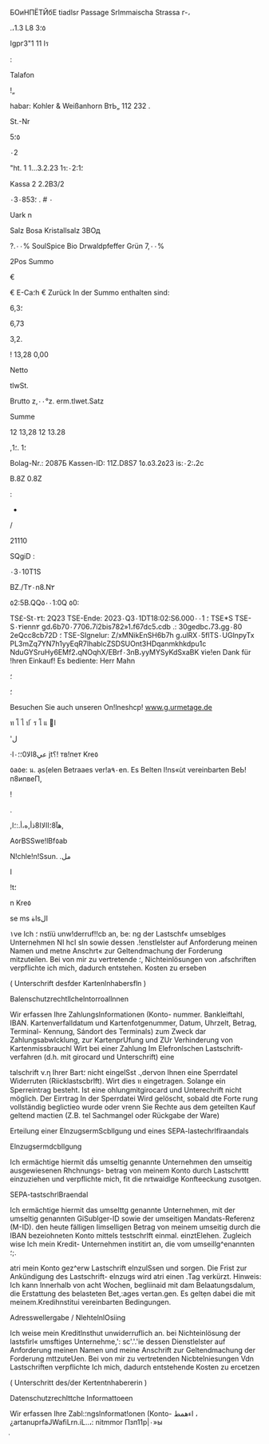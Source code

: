 БОиНПЁТЙбЕ
tiadlsr  Passage
Srlmmaischa  Strassa  г-،

.،1.3  L8
 3٥؛

اgpгا
11 1"3ร

:

Talafon

!„

habar:  Kohler  &  Weißanhorn  ВтЬ„
112 232 .

St.-Nr

 5٥؛

٠2

"ht.
1
1...3.2.23  1ร:٠2:1؛

Kassa  2
2.2Β3/2

٠3٠85٠ #
.
 ؛3

Uark n

Salz Bosa Kristallsalz ЗВОд

?.٠٠%
SoulSpice  Bio  Drwaldpfeffer  Grün
7,٠٠%

2Pos  Summo

€

€
E-Ca؛h
€
Zurück
In  der  Summo  enthalten  sind:

6,؛3

6,73

3,2.

!
13,28
0,00

Netto

tlwSt.

Brutto
z,٠٠°z.  erm.tlwet.Satz

Summe

12 13,28
12 13.28

,؛1
.؛1

Bolag-Nr.:  2087Б
Kassen-ID:  11Z.D8S7
1٥.٥3.2٥23  is:٠2:،2c

Β.8Ζ
0.8Ζ

:

-

/

21110

SQgiD :

٠3٠10T1S

BZ./T٢٠n8.N٢

٥2:5B.QQ٥٠٠1:0Q
٥0:

TS£-St٠٢t:  2Q23
TSE-Ende:  2023٠Q3٠1DT18:02:S6.000٠٠1
؛
TSE*S
TSE-S٠٢ienn٢
gd،6b70٠7706،7í2bis782»1،f67dc5،cdb .:
30gedbc،73،gg٠80
2eQcc8cb72D
؛
TSE-SIgnelur:  Z/xMNikEnSH6b7h
g،ulRX٠5flTS٠UGlnpyTx
PL3mZq7YN7h1yyEqR7lhablcZSDSUOnt3HDqanmkhkdpu1c
NduGYSruHy6EMf2،qNOqhX/EBrf٠3nB،yyMYSyKdSxaBK
٧ie!en  Dank  für  !hren  Einkauf!
Es  bediente:  Herr  Mahn

؛

؛

Besuchen  Sie  auch  unseren  On!lneshcp!
www.g.urmetage.de

ท
โ
ไ
ป
้
ร
โ
แ
ا

'ل

·عي8الا0؛؛٠ا
jt؟!
тв!пет Kre٥

٥a٥e:  น. ạs(elen  Betraaes  ver!a٩٠en.  Es  Belten
l!ns«ùt vereinbarten  ВеЬ!п8ипвеП,

!

 .

,هآ8؛االاا8ذأ,ه،أ.:؛ا,

A٥rBSSwe!lBf٥ab

N!chle!n!Ssun. .مل

ا

!t؛

 n Kre٥

se  ms
اةsال

١ve Ich
؛
nstïü  unw!derruf!!cb  an,  be:
ng  der Lastschf« umseblges Unternehmen
Nا
hcا
sln
sowie  dessen  .!enstlelster  auf  Anforderung  meinen
Namen  und  metne  Anschrt«  zur  Geltendmachung  der
Forderung  mitzuteilen.  Bei  von  mir  zu  vertretende
؛,
Nichteinlösungen von ،afschriften verpflichte ich  mich,
dadurch  entstehen. Kosten zu erseben

(  Unterschrift desfder Kartenlnhabersfln )

Balenschutzrechtllchelntorroallnnen

Wir  erfassen  Ihre  Zahlungslnformationen  (Konto-
nummer.  Bankleiftahl,  IBAN.  Kartenverfalldatum  und
Kartenfotgenummer,  Datum,  Uhrzelt,  Betrag,  Terminal-
Kennung,  Sándort  des  Terminals)  zum  Zweck  dar
Zahlungsabwlcklung,  zur  KartenprUfung  und  ZUr
Verhinderung von  Kartenmissbrauchl
Wirt  bei  einer  Zahlung  Im  Elefronlschen  Lastschrift-
verfahren  (d.h.  mit  girocard  und  Unterschrift)  eine

talschrift ν.η Ihrer Bart؛ nicht eingelSst .,dervon Ihnen
 eine Sperrdatel
Widerruten (Riicklastscbrlft). Wirt dies ท
eingetragen. Solange ein Sperreintrag besteht. Ist eine
ohlungmitgirocard und Unterechrift nicht möglich. Der
Eirrtrag  In  der Sperrdatei Wird  gelöscht, sobald dte
Forte rung vollständig beglictieo wurde oder vrenn Sie
Rechte aus dem geteilten Kauf geltend mactien (Z.B.
tel
Sachmangel oder Rückgabe der Ware)

Erteilung  einer ElnzugsermScbllgung  und eines
SEPA-lastechrlflraandals

Elnzugsermdcbllgung

Ich  ermächtige  hiermit  dầs  umseltig  genannte
Unternehmen den  umseitig ausgewiesenen Rhchnungs-
betrag von meinem Konto durch Lastschrttt einzuziehen
und verpflichte mich, fit die nrtwaidlge Konfteeckung
zusotgen.

SEPA-tastschrlBraendal

Ich  ermächtige  hiermit  das  umselttg  genannte
Unternehmen, mit der umseltig genannten GiSublger-ID
sowie  der  umseitigen  Mandats-Referenz  (M-ID).  den
heute  fälligen  Iimselligen  Betrag  von  meinem  umseitig
durch  die  IBAN  bezeiohneten  Konto  mittels  testschrlft
einmal. einztElehen.  Zugleich  wise  Ich  mein  Kredit-
Unternehmen
institirt  an,  die  vom  umseillg^enannten  ؛;.

atri  mein  Konto  gez^erw  Lastschrift  elnzulSsen  und
sorgen.  Die  Frist  zur  Ankündigung  des  Lastschrift-
elnzugs wird atri einen .Tag  verkürzt.
Hinweis:  Ich  kann  Innerhalb  von  acht  Wochen,
begliinaid mit dam Belaatungsdalum, die Erstattung des
belasteten  Bet,:ages  vertan.gen.  Es  geltẹn  dabei  die  mit
meinem.Kredihnstitui vereinbarten Bedingungen.

Adresswellergabe / NlehtelnlOsiing

Ich  weise  mein  Kreditlnsthut  unwiderruflich  an.  bei
Nichteinlösung  der lastsfirl« umsftiges Unternehme,':
sc'.'.'ie  dessen  Dienstlelster  auf  Anforderung  meinen
Namen  und  meine  Anschrift  zur  Geltendmachung  der
Forderung  mttzuteUen.  Bei  von  mir  zu  vertretenden
Nicbtelniesungen Vdn  Lastschriften verpflichte Ich  mich,
dadurch entstehende  Kosten zu  ercetzen

(  Unterschritt des/der Kertentnhabererin )

Datenschutzrechlttche Informattoeen

Wir  erfassen  Ihre  Zabl:؛ngslnformat!onen  (Konto-
 اءهمط ،¿artanuprfaJWafiLrn.iL..،:
nitmmor  Пзп11р|٠»ы

่
